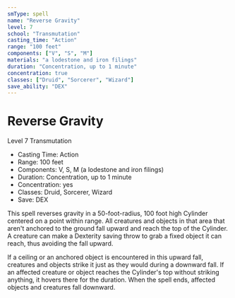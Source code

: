 ```yaml
---
smType: spell
name: "Reverse Gravity"
level: 7
school: "Transmutation"
casting_time: "Action"
range: "100 feet"
components: ["V", "S", "M"]
materials: "a lodestone and iron filings"
duration: "Concentration, up to 1 minute"
concentration: true
classes: ["Druid", "Sorcerer", "Wizard"]
save_ability: "DEX"
---
```


# Reverse Gravity
Level 7 Transmutation

- Casting Time: Action
- Range: 100 feet
- Components: V, S, M (a lodestone and iron filings)
- Duration: Concentration, up to 1 minute
- Concentration: yes
- Classes: Druid, Sorcerer, Wizard
- Save: DEX

This spell reverses gravity in a 50-foot-radius, 100 foot high Cylinder centered on a point within range. All creatures and objects in that area that aren't anchored to the ground fall upward and reach the top of the Cylinder. A creature can make a Dexterity saving throw to grab a fixed object it can reach, thus avoiding the fall upward.

If a ceiling or an anchored object is encountered in this upward fall, creatures and objects strike it just as they would during a downward fall. If an affected creature or object reaches the Cylinder's top without striking anything, it hovers there for the duration. When the spell ends, affected objects and creatures fall downward.
